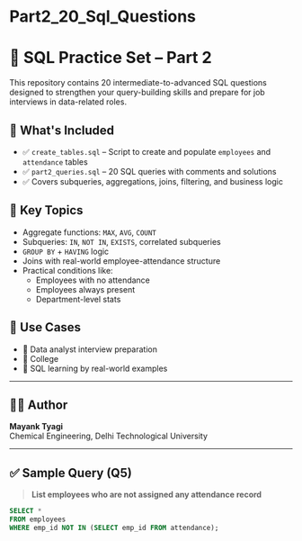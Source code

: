 # Part2_20_Sql_Questions
# 📘 SQL Practice Set – Part 2

This repository contains 20 intermediate-to-advanced SQL questions designed to strengthen your query-building skills and prepare for job interviews in data-related roles.

## 🧩 What's Included

- ✅ `create_tables.sql` – Script to create and populate `employees` and `attendance` tables
- ✅ `part2_queries.sql` – 20 SQL queries with comments and solutions
- ✅ Covers subqueries, aggregations, joins, filtering, and business logic

## 📌 Key Topics
- Aggregate functions: `MAX`, `AVG`, `COUNT`
- Subqueries: `IN`, `NOT IN`, `EXISTS`, correlated subqueries
- `GROUP BY` + `HAVING` logic
- Joins with real-world employee-attendance structure
- Practical conditions like:
  - Employees with no attendance
  - Employees always present
  - Department-level stats

## 📂 Use Cases
- 💼 Data analyst interview preparation
- 🏫 College 
- 🧠 SQL learning by real-world examples

---

## 👨‍💻 Author

**Mayank Tyagi**  
Chemical Engineering, Delhi Technological University

---

## ✅ Sample Query (Q5)
> **List employees who are not assigned any attendance record**
```sql
SELECT * 
FROM employees 
WHERE emp_id NOT IN (SELECT emp_id FROM attendance);
